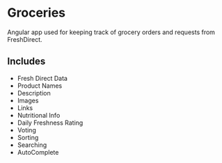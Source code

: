 Groceries
=============
Angular app used for keeping track of grocery orders and requests from FreshDirect.

Includes
--------
* Fresh Direct Data
 * Product Names
 * Description
 * Images
 * Links
 * Nutritional Info
 * Daily Freshness Rating
* Voting
* Sorting
* Searching
* AutoComplete
